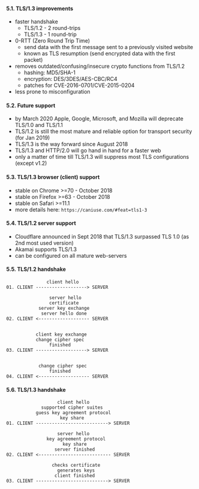 #### 5.1. TLS/1.3 improvements

- faster handshake
  - TLS/1.2 - 2 round-trips
  - TLS/1.3 - 1 round-trip
- 0-RTT (Zero Round Trip Time)
  - send data with the first message sent to a previously visited website
  - known as TLS resumption (send encrypted data with the first packet)
- removes outdated/confusing/insecure crypto functions from TLS/1.2
  - hashing: MD5/SHA-1
  - encryption: DES/3DES/AES-CBC/RC4
  - patches for CVE-2016-0701/CVE-2015-0204
- less prone to misconfiguration


#### 5.2. Future support

- by March 2020 Apple, Google, Microsoft, and Mozilla will deprecate TLS/1.0 and TLS/1.1
- TLS/1.2 is still the most mature and reliable option for transport security (for Jan 2019)
- TLS/1.3 is the way forward since August 2018
- TLS/1.3 and HTTP/2.0 will go hand in hand for a faster web
- only a matter of time till TLS/1.3 will suppress most TLS configurations (except v1.2)


#### 5.3. TLS/1.3 browser (client) support

- stable on Chrome >=70 - October 2018
- stable on Firefox >=63 - October 2018
- stable on Safari >=11.1
- more details here: `https://caniuse.com/#feat=tls1-3`


#### 5.4. TLS/1.2 server support

- Cloudflare announced in Sept 2018 that TLS/1.3 surpassed TLS 1.0 (as 2nd most used version)
- Akamai supports TLS/1.3
- can be configured on all mature web-servers


#### 5.5. TLS/1.2 handshake

````
               client hello
01. CLIENT -------------------> SERVER

                server hello
                certificate
            server key exchange
             server hello done
02. CLIENT <------------------- SERVER

             
           client key exchange
           change cipher spec
                finished
03. CLIENT -------------------> SERVER

           
            change cipher spec
                finished
04. CLIENT <------------------- SERVER
````


#### 5.6. TLS/1.3 handshake

```
                   client hello
             supported cipher suites
           guess key agreement protocol
                    key share
01. CLIENT ---------------------------> SERVER

                   server hello
               key agreement protocol
                     key share
                  server finished
02. CLIENT <--------------------------- SERVER

                 checks certificate
                   generates keys
                  client finished
03. CLIENT ---------------------------> SERVER
```
